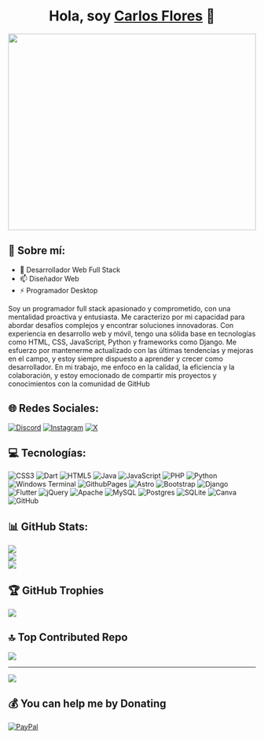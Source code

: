 <div align="center">
  <h1 align="center">Hola, soy <a href="https://portafolio.carlospcssoluciones.com.ve/">Carlos Flores</a> 👋</h1>
</div>
<img src="https://portafolio.carlospcssoluciones.com.ve/media/perfil/perfil.jpg" width="100%" height="400px">

## 💫 Sobre mí:

- 🔭 Desarrollador Web Full Stack
- 📫 Diseñador Web
- ⚡ Programador Desktop

Soy un programador full stack apasionado y comprometido, con una mentalidad proactiva y entusiasta. Me caracterizo por mi capacidad para abordar desafíos complejos y encontrar soluciones innovadoras. Con experiencia en desarrollo web y móvil, tengo una sólida base en tecnologías como HTML, CSS, JavaScript, Python y frameworks como Django. Me esfuerzo por mantenerme actualizado con las últimas tendencias y mejoras en el campo, y estoy siempre dispuesto a aprender y crecer como desarrollador. En mi trabajo, me enfoco en la calidad, la eficiencia y la colaboración, y estoy emocionado de compartir mis proyectos y conocimientos con la comunidad de GitHub

## 🌐 Redes Sociales:
[![Discord](https://img.shields.io/badge/Discord-%237289DA.svg?logo=discord&logoColor=white)](https://discord.gg/cflores0608) [![Instagram](https://img.shields.io/badge/Instagram-%23E4405F.svg?logo=Instagram&logoColor=white)](https://instagram.com/dev.cflores) [![X](https://img.shields.io/badge/X-black.svg?logo=X&logoColor=white)](https://x.com/dev.cflores) 

## 💻 Tecnologías:
![CSS3](https://img.shields.io/badge/css3-%231572B6.svg?style=for-the-badge&logo=css3&logoColor=white) ![Dart](https://img.shields.io/badge/dart-%230175C2.svg?style=for-the-badge&logo=dart&logoColor=white) ![HTML5](https://img.shields.io/badge/html5-%23E34F26.svg?style=for-the-badge&logo=html5&logoColor=white) ![Java](https://img.shields.io/badge/java-%23ED8B00.svg?style=for-the-badge&logo=openjdk&logoColor=white) ![JavaScript](https://img.shields.io/badge/javascript-%23323330.svg?style=for-the-badge&logo=javascript&logoColor=%23F7DF1E) ![PHP](https://img.shields.io/badge/php-%23777BB4.svg?style=for-the-badge&logo=php&logoColor=white) ![Python](https://img.shields.io/badge/python-3670A0?style=for-the-badge&logo=python&logoColor=ffdd54) ![Windows Terminal](https://img.shields.io/badge/Windows%20Terminal-%234D4D4D.svg?style=for-the-badge&logo=windows-terminal&logoColor=white) ![GithubPages](https://img.shields.io/badge/github%20pages-121013?style=for-the-badge&logo=github&logoColor=white) ![Astro](https://img.shields.io/badge/astro-%232C2052.svg?style=for-the-badge&logo=astro&logoColor=white) ![Bootstrap](https://img.shields.io/badge/bootstrap-%238511FA.svg?style=for-the-badge&logo=bootstrap&logoColor=white) ![Django](https://img.shields.io/badge/django-%23092E20.svg?style=for-the-badge&logo=django&logoColor=white) ![Flutter](https://img.shields.io/badge/Flutter-%2302569B.svg?style=for-the-badge&logo=Flutter&logoColor=white) ![jQuery](https://img.shields.io/badge/jquery-%230769AD.svg?style=for-the-badge&logo=jquery&logoColor=white) ![Apache](https://img.shields.io/badge/apache-%23D42029.svg?style=for-the-badge&logo=apache&logoColor=white) ![MySQL](https://img.shields.io/badge/mysql-4479A1.svg?style=for-the-badge&logo=mysql&logoColor=white) ![Postgres](https://img.shields.io/badge/postgres-%23316192.svg?style=for-the-badge&logo=postgresql&logoColor=white) ![SQLite](https://img.shields.io/badge/sqlite-%2307405e.svg?style=for-the-badge&logo=sqlite&logoColor=white) ![Canva](https://img.shields.io/badge/Canva-%2300C4CC.svg?style=for-the-badge&logo=Canva&logoColor=white) ![GitHub](https://img.shields.io/badge/github-%23121011.svg?style=for-the-badge&logo=github&logoColor=white)
## 📊 GitHub Stats:
![](https://github-readme-stats.vercel.app/api?username=encrypthdd&theme=blue-green&hide_border=false&include_all_commits=false&count_private=false)<br/>
![](https://github-readme-streak-stats.herokuapp.com/?user=encrypthdd&theme=blue-green&hide_border=false)<br/>
![](https://github-readme-stats.vercel.app/api/top-langs/?username=encrypthdd&theme=blue-green&hide_border=false&include_all_commits=false&count_private=false&layout=compact)

## 🏆 GitHub Trophies
![](https://github-profile-trophy.vercel.app/?username=encrypthdd&theme=apprentice&no-frame=false&no-bg=true&margin-w=4)

## 🔝 Top Contributed Repo
![](https://github-contributor-stats.vercel.app/api?username=encrypthdd&limit=5&theme=dark&combine_all_yearly_contributions=true)

---
[![](https://visitcount.itsvg.in/api?id=encrypthdd&icon=0&color=0)](https://visitcount.itsvg.in)

  ## 💰 You can help me by Donating
  [![PayPal](https://img.shields.io/badge/PayPal-00457C?style=for-the-badge&logo=paypal&logoColor=white)](https://paypal.me/cflores0608@gmail.com) 

  
<!-- Proudly created with GPRM ( https://gprm.itsvg.in ) -->

<!--
**encrypthdd/encrypthdd** is a ✨ _special_ ✨ repository because its `README.md` (this file) appears on your GitHub profile.

Here are some ideas to get you started:

- 🔭 I’m currently working on ...
- 🌱 I’m currently learning ...
- 👯 I’m looking to collaborate on ...
- 🤔 I’m looking for help with ...
- 💬 Ask me about ...
- 📫 How to reach me: ...
- 😄 Pronouns: ...
- ⚡ Fun fact: ...
-->
